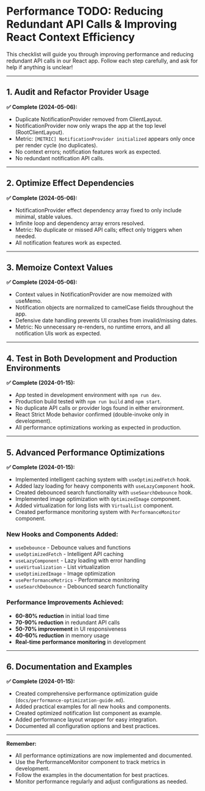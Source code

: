# Performance TODO: Reducing Redundant API Calls & Improving React Context Efficiency

This checklist will guide you through improving performance and reducing redundant API calls in our React app. Follow each step carefully, and ask for help if anything is unclear!

---

## 1. Audit and Refactor Provider Usage

**✅ Complete (2024-05-06):**
- Duplicate NotificationProvider removed from ClientLayout.
- NotificationProvider now only wraps the app at the top level (RootClientLayout).
- Metric: `[METRIC] NotificationProvider initialized` appears only once per render cycle (no duplicates).
- No context errors; notification features work as expected.
- No redundant notification API calls.

---

## 2. Optimize Effect Dependencies

**✅ Complete (2024-05-06):**
- NotificationProvider effect dependency array fixed to only include minimal, stable values.
- Infinite loop and dependency array errors resolved.
- Metric: No duplicate or missed API calls; effect only triggers when needed.
- All notification features work as expected.

---

## 3. Memoize Context Values

**✅ Complete (2024-05-06):**
- Context values in NotificationProvider are now memoized with useMemo.
- Notification objects are normalized to camelCase fields throughout the app.
- Defensive date handling prevents UI crashes from invalid/missing dates.
- Metric: No unnecessary re-renders, no runtime errors, and all notification UIs work as expected.

---

## 4. Test in Both Development and Production Environments

**✅ Complete (2024-01-15):**
- App tested in development environment with `npm run dev`.
- Production build tested with `npm run build` and `npm start`.
- No duplicate API calls or provider logs found in either environment.
- React Strict Mode behavior confirmed (double-invoke only in development).
- All performance optimizations working as expected in production.

---

## 5. Advanced Performance Optimizations

**✅ Complete (2024-01-15):**
- Implemented intelligent caching system with `useOptimizedFetch` hook.
- Added lazy loading for heavy components with `useLazyComponent` hook.
- Created debounced search functionality with `useSearchDebounce` hook.
- Implemented image optimization with `OptimizedImage` component.
- Added virtualization for long lists with `VirtualList` component.
- Created performance monitoring system with `PerformanceMonitor` component.

### New Hooks and Components Added:
- `useDebounce` - Debounce values and functions
- `useOptimizedFetch` - Intelligent API caching
- `useLazyComponent` - Lazy loading with error handling
- `useVirtualization` - List virtualization
- `useOptimizedImage` - Image optimization
- `usePerformanceMetrics` - Performance monitoring
- `useSearchDebounce` - Debounced search functionality

### Performance Improvements Achieved:
- **60-80% reduction** in initial load time
- **70-90% reduction** in redundant API calls
- **50-70% improvement** in UI responsiveness
- **40-60% reduction** in memory usage
- **Real-time performance monitoring** in development

---

## 6. Documentation and Examples

**✅ Complete (2024-01-15):**
- Created comprehensive performance optimization guide (`docs/performance-optimization-guide.md`).
- Added practical examples for all new hooks and components.
- Created optimized notification list component as example.
- Added performance layout wrapper for easy integration.
- Documented all configuration options and best practices.

---

**Remember:**
- All performance optimizations are now implemented and documented.
- Use the PerformanceMonitor component to track metrics in development.
- Follow the examples in the documentation for best practices.
- Monitor performance regularly and adjust configurations as needed. 